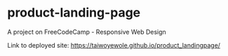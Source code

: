 # product-landing-page

A project on FreeCodeCamp - Responsive Web Design

Link to deployed site:  https://taiwoyewole.github.io/product_landingpage/
